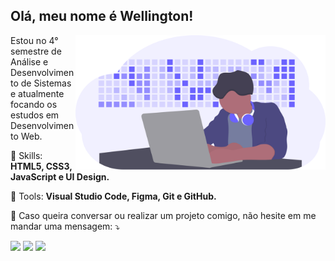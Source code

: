 <p align="left"> 
  <h2><strong>Olá, meu nome é Wellington!</strong></h2>
</p>

<img src="https://github.com/WellSantoss/WellSantoss/blob/main/img/image.svg" min-width="400px" max-width="400px" width="400px" align="right" alt="Developer activity">

<p align="left"> 
  Estou no 4° semestre de Análise e Desenvolvimento de Sistemas e atualmente focando os estudos em Desenvolvimento Web.
</p>

<p align="left">
  🦄 Skills: <strong>HTML5, CSS3, JavaScript e UI Design.</strong>
</p>

<p align="left">
  💼 Tools: <strong>Visual Studio Code, Figma, Git e GitHub.</strong>
</p>

<p align="left">
  💌 Caso queira conversar ou realizar um projeto comigo, não hesite em me mandar uma mensagem: ⤵️
</p>

<p align="left">
  <a href="mailto:wellington1998santoss@gmail.com" target="_blank" alt="Gmail">
  <img src="https://img.shields.io/badge/-Gmail-FF0000?style=flat-square&labelColor=FF0000&logo=gmail&logoColor=white&link=wellington1998santoss@gmail.com" /></a>

  <a href="https://www.linkedin.com/in/wellbhs/" target="_blank" alt="Linkedin">
  <img src="https://img.shields.io/badge/-Linkedin-0e76a8?style=flat-square&logo=Linkedin&logoColor=white&link=https://www.linkedin.com/in/wellbhs/" /></a>

  <a href="https://www.instagram.com/well_bhs/" target="_blank" alt="Instagram">
  <img src="https://img.shields.io/badge/-Instagram-DF0174?style=flat-square&labelColor=DF0174&logo=instagram&logoColor=white&link=https://www.instagram.com/well_bhs/"/></a>
</p>
